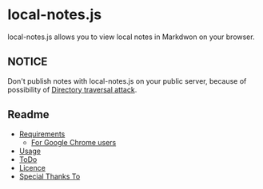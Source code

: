 # local-notes.js

local-notes.js allows you to view local notes in Markdwon on your browser.

## NOTICE

Don't publish notes with local-notes.js on your public server, because of possibility of [Directory traversal attack](http://en.wikipedia.org/wiki/Directory_traversal_attack).

## Readme

* [Requirements](readme/requirements.md)
    * [For Google Chrome users](readme/chrome.md)
* [Usage](readme/usage.md)
* [ToDo](readme/todo.md)
* [Licence](readme/licence.md)
* [Special Thanks To](readme/thanks.md)
